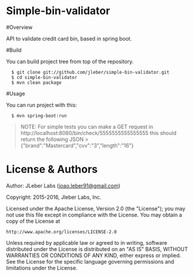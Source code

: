 # Simple-bin-validator

#Overview

API to validate credit card bin, based in spring boot.


#Build

You can build project tree from top of the repository.
```
  $ git clone git://github.com/jleber/simple-bin-validator.git
  $ cd simple-bin-validator
  $ mvn clean package
```
  
#Usage

You can run project with this:
```
  $ mvn spring-boot:run
```
  >NOTE: For simple tests you can make a GET request in http://localhost:8080/bin/check/5555555555555555
  this should return the following JSON > {"brand":"Mastercard","cvv":"3","length":"16"}
  
# License & Authors

Author: JLeber Labs (joao.leber91@gmail.com)

Copyright: 2015-2016, Jleber Labs, Inc.

Licensed under the Apache License, Version 2.0 (the "License");
you may not use this file except in compliance with the License.
You may obtain a copy of the License at

    http://www.apache.org/licenses/LICENSE-2.0

Unless required by applicable law or agreed to in writing, software
distributed under the License is distributed on an "AS IS" BASIS,
WITHOUT WARRANTIES OR CONDITIONS OF ANY KIND, either express or implied.
See the License for the specific language governing permissions and
limitations under the License.
